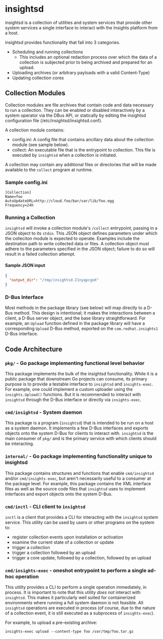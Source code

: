# insightsd

insightsd is a collection of utilities and system services that provide other
system services a single interface to interact with the Insights platform
from a host.

insightsd provides functionality that fall into 3 categories.

* Scheduling and running collections
  * This includes an optional redaction process over which the data of a
    collection is subjected prior to being archived and prepared for an upload.
* Uploading archives (or arbitrary payloads with a valid Content-Type)
* Updating collection cores

## Collection Modules

Collection modules are file archives that contain code and data necessary to
run a collection. They can be enabled or disabled interactively by a system
operator via the DBus API, or statically by editing the insightsd configuration
file (/etc/insightsd/insightsd.conf).

A collection module contains:

* config.ini: A config file that contains ancillary data about the collection
  module (see sample below).
* collect: An executable file that is the entrypoint to collection. This file
  is executed by `insightsd` when a collection is initiated.

A collection may contain any additional files or directories that will be made
available to the `collect` program at runtime.

### Sample config.ini
```
[Collection]
Name=foo
AutoUpdateURL=http://cloud.foo/bar/var/lib/foo.egg
Frequency=24h
```

### Running a Collection

`insightsd` will invoke a collection module's `/collect` entrypoint, passing in
a JSON object to its `stdin`. This JSON object defines parameters under which
the colleciton module is expected to operate. Examples include the destination
path to write collected data or files. A collection object must adhere to the
parameters specified in the JSON object; failure to do so will result in a
failed collection attempt.

#### Sample JSON input

```json
{
  "output_dir": "/tmp/insightsd.I1nyqpcgeX"
}
```

### D-Bus Interface

Most methods in the package library (see below) will map directly to a D-Bus
method. This design is intentional; it makes the interactions between a client,
a D-Bus server object, and the base library straightforward. For example, an
`Upload` function defined in the package library will have a corresponding
`Upload` D-Bus method, exported on the `com.redhat.insights1` D-Bus interface.

## Code Architecture

### `pkg/` - Go package implementing functional level behavior

This package implements the bulk of the insightsd functionality. While it is a
public package that downstream Go projects can consume, its primary purpose is
to provide a testable interface to `insightsd` and `insights-exec`. For example,
one could implement a custom uploader using the `insights.Upload()` functions.
But it is recommended to interact with `insightsd` through the D-Bus interface
or directly via `insights-exec`.

### `cmd/insightsd` - System daemon

This package is a program (`insightsd`) that is intended to be run on a host as
a system daemon. It implements a few D-Bus interfaces and exports objects onto
the system D-Bus for clients to interact with. `insightsd` is the main consumer
of `pkg/` and is the primary service with which clients should be interacting.

### `internal/` - Go package implementing functionality unique to insightsd

This package contains structures and functions that enable `cmd/insightsd`
and/or `cmd/insights-exec`, but aren't necessarily useful to a consumer at the
package level. For example, this package contains the XML interface files as
well as the source code files that `insightsd` uses to implement interfaces and
export objects onto the system D-Bus.

### `cmd/inctl` - CLI client to `insightsd`

`inctl` is a client that provides a CLI for interacting with the `insightsd`
system service. This utility can be used by users or other programs on the
system to:

* register collection events upon installation or activation
* examine the current state of a collection or update
* trigger a collection
* trigger a collection followed by an upload
* trigger a core update, followed by a collection, followed by an upload

### `cmd/insights-exec` - oneshot entrypoint to perform a single ad-hoc operation

This utility provides a CLI to perform a single operation immediately, in process.
It is important to note that this utility *does not* interact with `insightsd`.
This makes it particularly well suited for containerized environments where 
running a full system daemon is not feasible. All `insightsd` operations are
executed in process (of course, due to the nature of a collection event, it is
still executed as a subprocess of `insights-exec`).

For example, to upload a pre-existing archive:

`insights-exec upload --content-type foo /var/tmp/foo.tar.gz`
